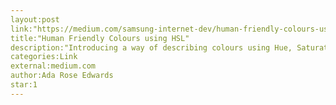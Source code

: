 ```yaml
---
layout:post
link:"https://medium.com/samsung-internet-dev/human-friendly-colours-using-hsl-4944bcdb6e27"
title:"Human Friendly Colours using HSL"
description:"Introducing a way of describing colours using Hue, Saturation, Lightness which really helps with editing colours and making colours to other colours in the document. "
categories:Link
external:medium.com
author:Ada Rose Edwards
star:1
---
```

